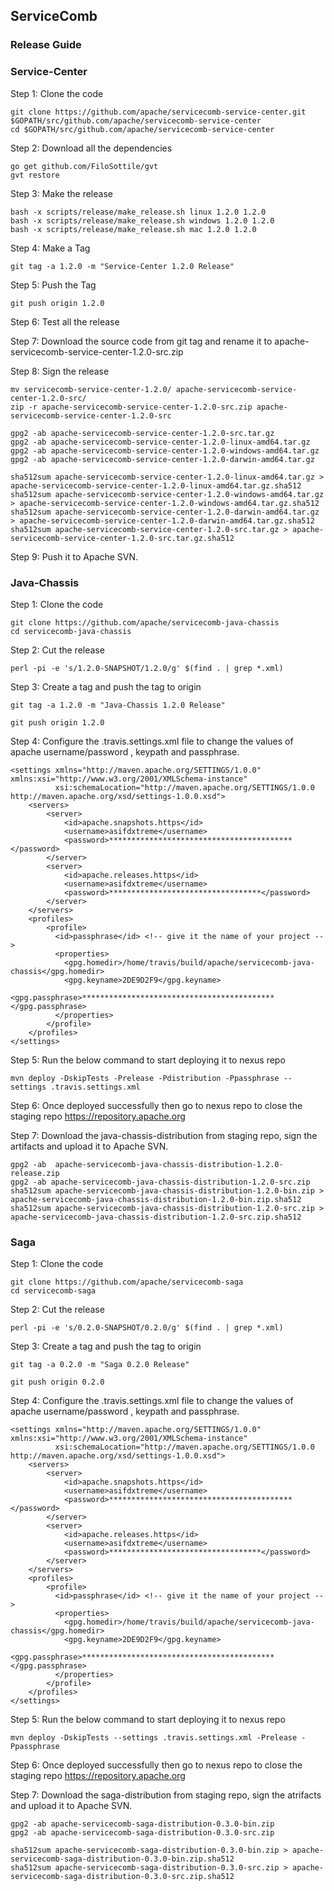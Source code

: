 ## ServiceComb

### Release Guide

### Service-Center

Step 1: Clone the code

```
git clone https://github.com/apache/servicecomb-service-center.git $GOPATH/src/github.com/apache/servicecomb-service-center
cd $GOPATH/src/github.com/apache/servicecomb-service-center
```

Step 2: Download all the dependencies

```
go get github.com/FiloSottile/gvt
gvt restore
```

Step 3: Make the release

```
bash -x scripts/release/make_release.sh linux 1.2.0 1.2.0
bash -x scripts/release/make_release.sh windows 1.2.0 1.2.0
bash -x scripts/release/make_release.sh mac 1.2.0 1.2.0
```

Step 4: Make a Tag
```
git tag -a 1.2.0 -m "Service-Center 1.2.0 Release"
```

Step 5: Push the Tag
```
git push origin 1.2.0
```

Step 6: Test all the release

Step 7: Download the source code from git tag and rename it to apache-servicecomb-service-center-1.2.0-src.zip  
  
Step 8: Sign the release  
```
mv servicecomb-service-center-1.2.0/ apache-servicecomb-service-center-1.2.0-src/
zip -r apache-servicecomb-service-center-1.2.0-src.zip apache-servicecomb-service-center-1.2.0-src

gpg2 -ab apache-servicecomb-service-center-1.2.0-src.tar.gz 
gpg2 -ab apache-servicecomb-service-center-1.2.0-linux-amd64.tar.gz 
gpg2 -ab apache-servicecomb-service-center-1.2.0-windows-amd64.tar.gz 
gpg2 -ab apache-servicecomb-service-center-1.2.0-darwin-amd64.tar.gz 

sha512sum apache-servicecomb-service-center-1.2.0-linux-amd64.tar.gz > apache-servicecomb-service-center-1.2.0-linux-amd64.tar.gz.sha512
sha512sum apache-servicecomb-service-center-1.2.0-windows-amd64.tar.gz > apache-servicecomb-service-center-1.2.0-windows-amd64.tar.gz.sha512
sha512sum apache-servicecomb-service-center-1.2.0-darwin-amd64.tar.gz > apache-servicecomb-service-center-1.2.0-darwin-amd64.tar.gz.sha512
sha512sum apache-servicecomb-service-center-1.2.0-src.tar.gz > apache-servicecomb-service-center-1.2.0-src.tar.gz.sha512
```
Step 9: Push it to Apache SVN.

### Java-Chassis

Step 1: Clone the code
```
git clone https://github.com/apache/servicecomb-java-chassis
cd servicecomb-java-chassis
```

Step 2: Cut the release

```
perl -pi -e 's/1.2.0-SNAPSHOT/1.2.0/g' $(find . | grep *.xml)
```

Step 3: Create a tag and push the tag to origin

```
git tag -a 1.2.0 -m "Java-Chassis 1.2.0 Release"

git push origin 1.2.0
```

Step 4: Configure the .travis.settings.xml file to change the values of apache username/password , keypath and passphrase.
```
<settings xmlns="http://maven.apache.org/SETTINGS/1.0.0" xmlns:xsi="http://www.w3.org/2001/XMLSchema-instance"
          xsi:schemaLocation="http://maven.apache.org/SETTINGS/1.0.0 http://maven.apache.org/xsd/settings-1.0.0.xsd">
    <servers>
        <server>
            <id>apache.snapshots.https</id>
            <username>asifdxtreme</username>
            <password>*****************************************</password>
        </server>
        <server>
            <id>apache.releases.https</id>
            <username>asifdxtreme</username>
            <password>**********************************</password>
        </server>
    </servers>
    <profiles>
        <profile>
          <id>passphrase</id> <!-- give it the name of your project -->
          <properties>
            <gpg.homedir>/home/travis/build/apache/servicecomb-java-chassis</gpg.homedir>
            <gpg.keyname>2DE9D2F9</gpg.keyname>
            <gpg.passphrase>*******************************************</gpg.passphrase>
          </properties>
        </profile>
    </profiles>          
</settings>
```

Step 5: Run the below command to start deploying it to nexus repo
```
mvn deploy -DskipTests -Prelease -Pdistribution -Ppassphrase --settings .travis.settings.xml
```

Step 6: Once deployed successfully then go to nexus repo to close the staging repo https://repository.apache.org 

Step 7: Download the java-chassis-distribution from staging repo, sign the artifacts and upload it to Apache SVN. 
```
gpg2 -ab  apache-servicecomb-java-chassis-distribution-1.2.0-release.zip
gpg2 -ab apache-servicecomb-java-chassis-distribution-1.2.0-src.zip
sha512sum apache-servicecomb-java-chassis-distribution-1.2.0-bin.zip > apache-servicecomb-java-chassis-distribution-1.2.0-bin.zip.sha512
sha512sum apache-servicecomb-java-chassis-distribution-1.2.0-src.zip > apache-servicecomb-java-chassis-distribution-1.2.0-src.zip.sha512
```

### Saga

Step 1: Clone the code
```
git clone https://github.com/apache/servicecomb-saga
cd servicecomb-saga
```

Step 2: Cut the release

```
perl -pi -e 's/0.2.0-SNAPSHOT/0.2.0/g' $(find . | grep *.xml)
```

Step 3: Create a tag and push the tag to origin

```
git tag -a 0.2.0 -m "Saga 0.2.0 Release"

git push origin 0.2.0
```

Step 4: Configure the .travis.settings.xml file to change the values of apache username/password , keypath and passphrase.
```
<settings xmlns="http://maven.apache.org/SETTINGS/1.0.0" xmlns:xsi="http://www.w3.org/2001/XMLSchema-instance"
          xsi:schemaLocation="http://maven.apache.org/SETTINGS/1.0.0 http://maven.apache.org/xsd/settings-1.0.0.xsd">
    <servers>
        <server>
            <id>apache.snapshots.https</id>
            <username>asifdxtreme</username>
            <password>*****************************************</password>
        </server>
        <server>
            <id>apache.releases.https</id>
            <username>asifdxtreme</username>
            <password>**********************************</password>
        </server>
    </servers>
    <profiles>
        <profile>
          <id>passphrase</id> <!-- give it the name of your project -->
          <properties>
            <gpg.homedir>/home/travis/build/apache/servicecomb-java-chassis</gpg.homedir>
            <gpg.keyname>2DE9D2F9</gpg.keyname>
            <gpg.passphrase>*******************************************</gpg.passphrase>
          </properties>
        </profile>
    </profiles>          
</settings>
```

Step 5: Run the below command to start deploying it to nexus repo
```
mvn deploy -DskipTests --settings .travis.settings.xml -Prelease -Ppassphrase
```

Step 6: Once deployed successfully then go to nexus repo to close the staging repo https://repository.apache.org 

Step 7: Download the saga-distribution from staging repo, sign the atrifacts and upload it to Apache SVN. 
```
gpg2 -ab apache-servicecomb-saga-distribution-0.3.0-bin.zip
gpg2 -ab apache-servicecomb-saga-distribution-0.3.0-src.zip

sha512sum apache-servicecomb-saga-distribution-0.3.0-bin.zip > apache-servicecomb-saga-distribution-0.3.0-bin.zip.sha512
sha512sum apache-servicecomb-saga-distribution-0.3.0-src.zip > apache-servicecomb-saga-distribution-0.3.0-src.zip.sha512
```

